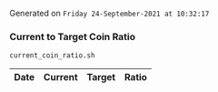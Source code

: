 Generated on `Friday 24-September-2021 at 10:32:17`

### Current to Target Coin Ratio
`current_coin_ratio.sh`

Date|Current|Target|Ratio
---|---|---|---
